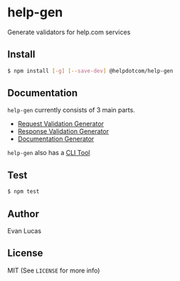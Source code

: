 # help-gen

Generate validators for help.com services

## Install

```bash
$ npm install [-g] [--save-dev] @helpdotcom/help-gen
```

## Documentation

`help-gen` currently consists of 3 main parts.

- [Request Validation Generator](doc/requests.md)
- [Response Validation Generator](doc/responses.md)
- [Documentation Generator](doc/documentation.md)

`help-gen` also has a [CLI Tool](doc/cli.md)

## Test

```bash
$ npm test
```

## Author

Evan Lucas

## License

MIT (See `LICENSE` for more info)
